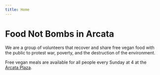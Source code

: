 ```yaml
---
title: Home
---
```

# Food Not Bombs in Arcata

We are a group of volunteers that recover and share free vegan food with the public to protest war, poverty, and the destruction of the environment.

Free vegan meals are available for all people every Sunday at 4 at the [Arcata Plaza](https://www.google.com/maps/place/Arcata+Plaza/@40.8685473,-124.0886259,17z/data=!3m1!4b1!4m6!3m5!1s0x54d1570f71afcedf:0xdf0d7f456c156cfe!8m2!3d40.8685473!4d-124.0864372!16s%2Fg%2F11c5t29lq4).

